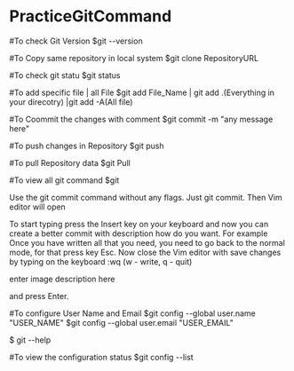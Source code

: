 # PracticeGitCommand
#To check Git Version
$git --version

#To Copy same repository in local system
$git clone RepositoryURL

#To check git statu
$git status

#To add specific file | all File
$git add File_Name | git add .(Everything in your direcotry)   |git add -A(All file)

#To Coommit the changes with comment
$git commit -m "any message here"

#To push changes in Repository
$git push

#To pull Repository data
$git Pull

#To view all git command
$git

Use the git commit command without any flags. Just git commit. Then Vim editor will open

To start typing press the Insert key on your keyboard and now you can create a better commit with description how do you want. For example
Once you have written all that you need, you need to go back to the normal mode, for that press key Esc. Now close the Vim editor with save changes by typing on the keyboard :wq (w - write, q - quit)

enter image description here

and press Enter.

#To configure User Name and Email
$git config --global user.name "USER_NAME"
$git config --global user.email "USER_EMAIL"

$ git --help


#To view the configuration status
$git config --list
